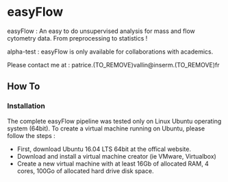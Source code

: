 # easyFlow
easyFlow : An easy to do unsupervised analysis for mass and flow cytometry data.
From preprocessing to statistics !

alpha-test :
easyFlow is only available for collaborations with academics. 

Please contact me at : patrice.(TO_REMOVE)vallin@inserm.(TO_REMOVE)fr

## How To

### Installation 

The complete easyFlow pipeline was tested only on Linux Ubuntu operating system (64bit). To create a virtual machine running on Ubuntu, please follow the steps :
- First, download Ubuntu 16.04 LTS 64bit at the offical website.
- Download and install a virtual machine creator (ie VMware, Virtualbox)
- Create a new virtual machine with at least 16Gb of allocated RAM, 4 cores, 100Go of allocated hard drive disk space.
